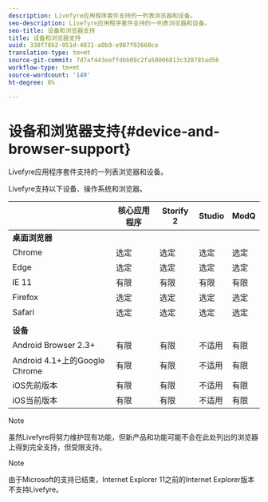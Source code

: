 ```yaml
---
description: Livefyre应用程序套件支持的一列表浏览器和设备。
seo-description: Livefyre应用程序套件支持的一列表浏览器和设备。
seo-title: 设备和浏览器支持
title: 设备和浏览器支持
uuid: 338f78b2-051d-4831-a0b9-e987f92660ce
translation-type: tm+mt
source-git-commit: 7d7af443eeffdbb09c2fa58006813c328785ad56
workflow-type: tm+mt
source-wordcount: '149'
ht-degree: 8%

---
```



# 设备和浏览器支持{#device-and-browser-support}

Livefyre应用程序套件支持的一列表浏览器和设备。

Livefyre支持以下设备、操作系统和浏览器。

|  | 核心应用程序 | Storify 2 | Studio | ModQ |
|---|---|---|---|---|
| **桌面浏览器** |  |  |  |  |
| Chrome | 选定 | 选定 | 选定 | 选定 |
| Edge | 选定 | 选定 | 选定 | 选定 |
| IE 11 | 有限 | 有限 | 有限 | 有限 |
| Firefox | 选定 | 选定 | 选定 | 选定 |
| Safari | 选定 | 选定 | 选定 | 选定 |
|  |  |  |  |  |
| **设备** |  |  |  |  |
| Android Browser 2.3+ | 有限 | 有限 | 不适用 | 有限 |
| Android 4.1+上的Google Chrome | 有限 | 有限 | 不适用 | 有限 |
| iOS先前版本 | 有限 | 有限 | 不适用 | 有限 |
| iOS当前版本 | 有限 | 有限 | 不适用 | 有限 |

>[!NOTE]
>
>虽然Livefyre将努力维护现有功能，但新产品和功能可能不会在此处列出的浏览器上得到完全支持，但受限支持。

>[!NOTE]
>
>由于Microsoft的支持已结束，Internet Explorer 11之前的Internet Explorer版本不支持Livefyre。


